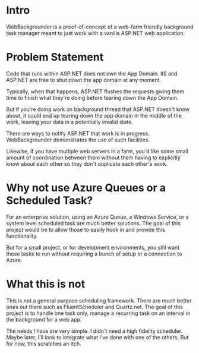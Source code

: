 # Intro
WebBackgrounder is a proof-of-concept of a web-farm friendly background task 
manager meant to just work with a vanilla ASP.NET web application.

# Problem Statement
Code that runs within ASP.NET does not own the App Domain. IIS and ASP.NET are 
free to shut down the app domain at any moment.

Typically, when that happens, ASP.NET flushes the requests giving them time to 
finish what they're doing before tearing down the App Domain.

But if you're doing work on background thread that ASP.NET doesn't know about, 
it could end up tearing down the app domain in the middle of the work, leaving 
your data in a potentially invalid state.

There are ways to notify ASP.NET that work is in progress. WebBackgrounder 
demonstrates the use of such facilities.

Likewise, if you have multiple web servers in a farm, you'd like some small 
amount of coordination between them without them having to explicitly know 
about each other so they don't duplicate each other's work.

# Why not use Azure Queues or a Scheduled Task?
For an enterprise solution, using an Azure Queue, a Windows Service, or a 
system level scheduled task are much better solutions. The goal of this project 
would be to allow those to easily hook in and provide this functionality.

But for a small project, or for development environments, you still want these 
tasks to run without requiring a bunch of setup or a connection to Azure.

# What this is not
This is not a general purpose scheduling framework. There are much better ones 
out there such as FluentScheduler and Quartz.net. The goal of this project is 
to handle one task only, manage a recurring task on an interval in the 
background for a web app.

The needs I have are very simple. I didn't need a high fidelity scheduler. 
Maybe later, I'll look to integrate what I've done with one of the others. 
But for now, this scratches an itch.